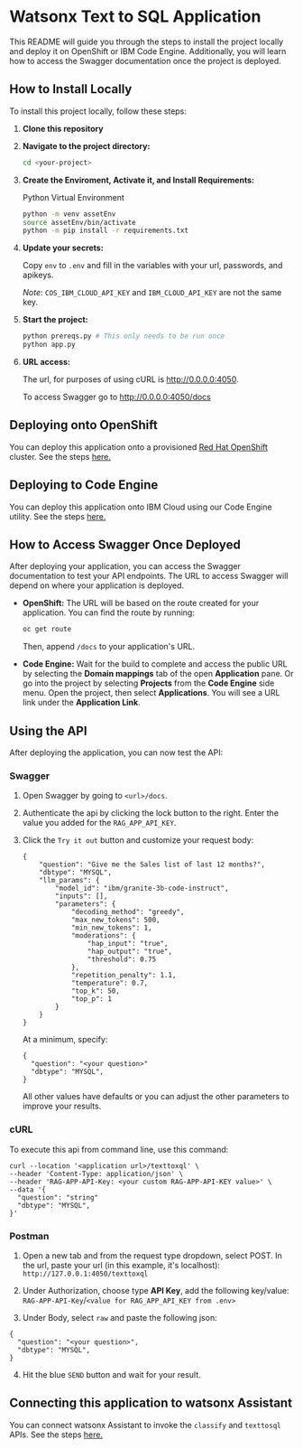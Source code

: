 # Watsonx Text to SQL Application

This README will guide you through the steps to install the project locally and deploy it on OpenShift or IBM Code Engine. Additionally, you will learn how to access the Swagger documentation once the project is deployed.

## How to Install Locally

To install this project locally, follow these steps:

1. **Clone this repository**


2. **Navigate to the project directory:**

    ```bash
    cd <your-project>
    ```

3. **Create the Enviroment, Activate it, and Install Requirements:**

    Python Virtual Environment

    ```bash
    python -m venv assetEnv
    source assetEnv/bin/activate
    python -m pip install -r requirements.txt
    ```

4. **Update your secrets:**

    Copy `env` to `.env` and fill in the variables with your url, passwords, and apikeys.

    *Note*: `COS_IBM_CLOUD_API_KEY` and `IBM_CLOUD_API_KEY` are not the same key. 

5. **Start the project:**

    ```bash
    python prereqs.py # This only needs to be run once
    python app.py
    ```

6. **URL access:**

    The url, for purposes of using cURL is http://0.0.0.0:4050.

    To access Swagger go to http://0.0.0.0:4050/docs

## Deploying onto OpenShift

You can deploy this application onto a provisioned [Red Hat OpenShift](https://cloud.ibm.com/docs/openshift?topic=openshift-getting-started) cluster. See the steps [here.](./openshift-setup/README.md)

## Deploying to Code Engine

You can deploy this application onto IBM Cloud using our Code Engine utility. See the steps [here.](./code-engine-setup/README.md)

## How to Access Swagger Once Deployed

After deploying your application, you can access the Swagger documentation to test your API endpoints. The URL to access Swagger will depend on where your application is deployed.

- **OpenShift:** The URL will be based on the route created for your application. You can find the route by running:

    ```bash
    oc get route
    ```

    Then, append `/docs` to your application's URL.

- **Code Engine:** Wait for the build to complete and access the public URL by selecting the **Domain mappings** tab of the open **Application** pane.  Or go into the project by selecting **Projects** from the **Code Engine** side menu. Open the project, then select **Applications**. You will see a URL link under the **Application Link**.

## Using the API

After deploying the application, you can now test the API: 

### Swagger

1. Open Swagger by going to `<url>/docs`.

2. Authenticate the api by clicking the lock button to the right.  Enter the value you added for the `RAG_APP_API_KEY`.

3. Click the `Try it out` button and customize your request body:
    ```
    {
        "question": "Give me the Sales list of last 12 months?",
        "dbtype": "MYSQL",
        "llm_params": {
            "model_id": "ibm/granite-3b-code-instruct",
            "inputs": [],
            "parameters": {
                "decoding_method": "greedy",
                "max_new_tokens": 500,
                "min_new_tokens": 1,
                "moderations": {
                    "hap_input": "true",
                    "hap_output": "true",
                    "threshold": 0.75
                },
                "repetition_penalty": 1.1,
                "temperature": 0.7,
                "top_k": 50,
                "top_p": 1
            }
        }
    }
    ```

    At a minimum, specify:
    ```
    {
      "question": "<your question>"
      "dbtype": "MYSQL",
    }
    ```
    All other values have defaults or you can adjust the other parameters to improve your results.
   
### cURL

To execute this api from command line, use this command: 
```
curl --location '<application url>/texttoxql' \
--header 'Content-Type: application/json' \
--header 'RAG-APP-API-Key: <your custom RAG-APP-API-KEY value>' \
--data '{
  "question": "string"
  "dbtype": "MYSQL",
}'
```
### Postman

1. Open a new tab and from the request type dropdown, select POST. In the url, paste your url (in this example, it's localhost): `http://127.0.0.1:4050/texttoxql`

2. Under Authorization, choose type **API Key**, add the following key/value: `RAG-APP-API-Key`/`<value for RAG_APP_API_KEY from .env>`

3. Under Body, select `raw` and paste the following json:
```
{
  "question": "<your question>",
  "dbtype": "MYSQL",
}
```
4. Hit the blue `SEND` button and wait for your result.

## Connecting this application to watsonx Assistant

You can connect watsonx Assistant to invoke the `classify` and `texttosql` APIs. See the steps [here.](./watsonx-assistant-setup/README.md)

